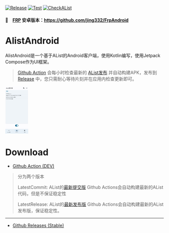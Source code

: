 [![Release](https://github.com/jing332/AlistAndroid/actions/workflows/release.yaml/badge.svg)](https://github.com/jing332/AlistAndroid/actions/workflows/release.yaml)
[![Test](https://github.com/jing332/AlistAndroid/actions/workflows/build.yaml/badge.svg)](https://github.com/jing332/AlistAndroid/actions/workflows/build.yaml)
[![CheckAList](https://github.com/jing332/AlistAndroid/actions/workflows/sync_alist.yaml/badge.svg)](https://github.com/jing332/AlistAndroid/actions/workflows/sync_alist.yaml)

#### 🚩　[FRP](https://github.com/fatedier/frp) 安卓版本：https://github.com/jing332/FrpAndroid

# AlistAndroid

AlistAndroid是一个基于AList的Android客户端，使用Kotlin编写，使用Jetpack Compose作为UI框架。

> [Github Action](https://github.com/jing332/AlistAndroid/actions/workflows/sync_alist.yaml) 会每小时检查最新的 [AList发布](https://github.com/alist-org/alist/releases)
> 并自动构建APK，发布到 [Release](https://github.com/jing332/AlistAndroid/releases)
> 中，您只需耐心等待片刻并在应用内检查更新即可。

<img src="./images/1.jpg" height="150px">

# Download

- [Github Action (DEV)](https://github.com/jing332/AlistAndroid/actions/workflows/build.yaml)

> 分为两个版本
>
> LatestCommit: AList的[最新提交版](https://github.com/alist-org/alist) Github
> Actions会自动构建最新的AList代码，但是不保证稳定性
>
> LatestRelease: AList的[最新发布版](https://github.com/alist-org/alist/releases/latest) Github
> Actions会自动构建最新的AList发布版，保证稳定性。

---

- [Github Releases (Stable)](https://github.com/jing332/AlistAndroid/releases)
